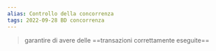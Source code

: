 ```yaml
---
alias: Controllo della concorrenza
tags: 2022-09-28 BD concorrenza
---
```


> garantire di avere delle ==transazioni correttamente eseguite==